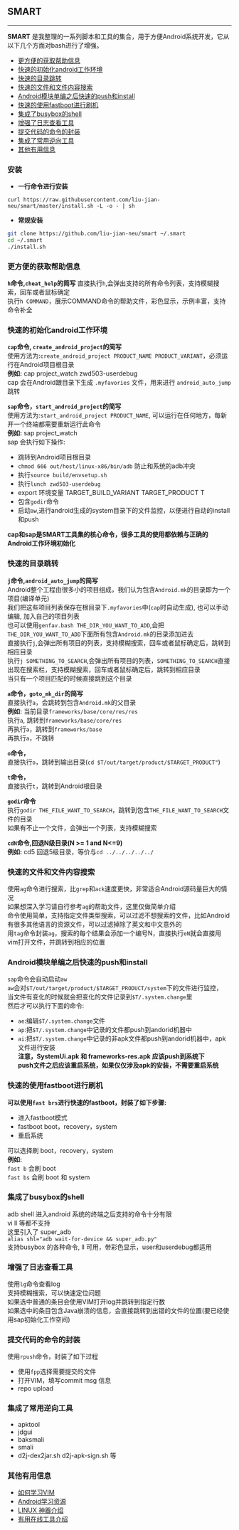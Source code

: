 ## SMART

-----

**SMART** 是我整理的一系列脚本和工具的集合，用于方便Android系统开发，它从以下几个方面对bash进行了增强。

- [更方便的获取帮助信息](#更方便的获取帮助信息)
- [快速的初始化android工作环境](#快速的初始化android工作环境)
- [快速的目录跳转](#快速的目录跳转)
- [快速的文件和文件内容搜索](#快速的文件和文件内容搜索)
- [Android模块单编之后快速的push和install](#android模块单编之后快速的push和install)
- [快速的使用fastboot进行刷机](#快速的使用fastboot进行刷机)
- [集成了busybox的shell](#集成了busybox的shell)
- [增强了日志查看工具](#增强了日志查看工具)
- [提交代码的命令的封装](#提交代码的命令的封装)
- [集成了常用逆向工具](#集成了常用逆向工具)
- [其他有用信息](#其他有用信息)


### 安装

- **一行命令进行安装**

`curl https://raw.githubusercontent.com/liu-jian-neu/smart/master/install.sh -L -o - | sh`

- **常规安装**

```bash
git clone https://github.com/liu-jian-neu/smart ~/.smart
cd ~/.smart
./install.sh
```



### 更方便的获取帮助信息
**`h`命令,`cheat_help`的简写**
直接执行`h`,会弹出支持的所有命令列表，支持模糊搜索，回车或者鼠标确定  
执行`h COMMAND`，展示COMMAND命令的帮助文件，彩色显示，示例丰富，支持命令补全  

### 快速的初始化android工作环境
**`cap`命令, `create_android_project`的简写**  
使用方法为:`create_android_project PRODUCT_NAME PRODUCT_VARIANT`，必须运行在Android项目根目录  
**例如:** cap project_watch zwd503-userdebug  
cap 会在Android跟目录下生成 `.myfavories` 文件，用来进行 `android_auto_jump` 跳转  

**`sap`命令，`start_android_project`的简写**  
使用方法为:`start_android_project PRODUCT_NAME`, 可以运行在任何地方，每新开一个终端都需要重新运行此命令  
**例如:** sap project_watch  
sap 会执行如下操作:  
- 跳转到Android项目根目录
- `chmod 666 out/host/linux-x86/bin/adb` 防止和系统的adb冲突
- 执行`source build/envsetup.sh`
- 执行`lunch zwd503-userdebug`
- export 环境变量 TARGET_BUILD_VARIANT TARGET_PRODUCT T
- 包含`godir`命令
- 启动`aw`,进行android生成的system目录下的文件监控，以便进行自动的install和push

**cap和sap是SMART工具集的核心命令，很多工具的使用都依赖与正确的Android工作环境初始化**


### 快速的目录跳转
**`j`命令,`android_auto_jump`的简写**  
Android整个工程由很多小的项目组成，我们认为包含`Android.mk`的目录即为一个项目(编译单元)  
我们把这些项目列表保存在根目录下`.myfavories`中(`cap`时自动生成), 也可以手动编辑, 加入自己的项目列表  
也可以使用`genfav.bash THE_DIR_YOU_WANT_TO_ADD`,会把`THE_DIR_YOU_WANT_TO_ADD`下面所有包含`Android.mk`的目录添加进去  
直接执行`j`,会弹出所有项目的列表，支持模糊搜索，回车或者鼠标确定后，跳转到相应目录  
执行`j SOMETHING_TO_SEARCH`,会弹出所有项目的列表，`SOMETHING_TO_SEARCH`直接出现在搜索栏，支持模糊搜索，回车或者鼠标确定后，跳转到相应目录  
当只有一个项目匹配的时候直接跳到这个目录  

**`a`命令，`goto_mk_dir`的简写**  
直接执行`a`，会跳转到包含`Android.mk`的父目录  
**例如:** 当前目录`frameworks/base/core/res/res`  
执行`a`, 跳转到`frameworks/base/core/res`  
再执行`a`，跳转到`frameworks/base`  
再执行`a`，不跳转  

**`o`命令，**  
直接执行`o`，跳转到输出目录(`cd $T/out/target/product/$TARGET_PRODUCT"`)  

**`t`命令，**  
直接执行`t`，跳转到Android根目录  

**`godir`命令**  
执行`godir THE_FILE_WANT_TO_SEARCH`，跳转到包含`THE_FILE_WANT_TO_SEARCH`文件的目录  
如果有不止一个文件，会弹出一个列表，支持模糊搜索  

**`cdN`命令,回退N级目录(N >= 1 and N<=9)**  
**例如:** cd5 回退5级目录，等价与`cd ../../../../../`  

### 快速的文件和文件内容搜索
使用`ag`命令进行搜索，比`grep`和`ack`速度更快，非常适合Android源码量巨大的情况  
如果想深入学习请自行参考`ag`的帮助文件，这里仅做简单介绍  
命令使用简单，支持指定文件类型搜索，可以过滤不想搜索的文件，比如Android有很多其他语言的资源文件，可以过滤掉除了英文和中文意外的  
用`tag`命令封装`ag`，搜索的每个结果会添加一个编号N，直接执行`eN`就会直接用vim打开文件，并跳转到相应的位置  

### Android模块单编之后快速的push和install
`sap`命令会自动启动`aw`  
`aw`会对`$T/out/target/product/$TARGET_PRODUCT/system`下的文件进行监控，  
当文件有变化的时候就会把变化的文件记录到`$T/.system.change`里  
然后才可以执行下面的命令:  
- `ae`:编辑`$T/.system.change`文件  
- `ap`:把`$T/.system.change`中记录的文件都push到andorid机器中  
- `ai`:把`$T/.system.change`中记录的非apk文件都push到andorid机器中，apk文件进行安装  
**注意，SystemUi.apk 和 frameworks-res.apk 应该push到系统下**  
**push文件之后应该重启系统，如果仅仅涉及apk的安装，不需要重启系统**   

### 快速的使用fastboot进行刷机
**可以使用`fast brs`进行快速的fastboot，封装了如下步骤:**
- 进入fastboot模式
- fastboot boot，recovery，system
- 重启系统

可以选择刷 boot，recovery，system  
**例如:**  
`fast b`  会刷 boot  
`fast bs` 会刷 boot 和 system  


### 集成了busybox的shell
adb shell 进入android 系统的终端之后支持的命令十分有限  
vi ll 等都不支持  
这里引入了 super_adb  
`alias shl="adb wait-for-device && super_adb.py"`  
支持busybox 的各种命令, ll 可用，带彩色显示，user和userdebug都适用  


### 增强了日志查看工具
使用`lg`命令查看log  
支持模糊搜索，可以快速定位问题  
如果选中普通的条目会使用VIM打开log并跳转到指定行数  
如果选中的条目包含Java崩溃的信息，会直接跳转到出错的文件的位置(要已经使用sap初始化工作空间)  

### 提交代码的命令的封装
使用`rpush`命令，封装了如下过程  
- 使用`fpp`选择需要提交的文件
- 打开VIM，填写commit msg 信息
- repo upload


### 集成了常用逆向工具
- apktool
- jdgui
- baksmali
- smali
- d2j-dex2jar.sh d2j-apk-sign.sh 等


### 其他有用信息
- [如何学习VIM](./docs/how_to_learn_vim.md)
- [Android学习资源](./docs/resource_of_android.md)
- [LINUX 神器介绍](./docs/useful_offline_tools.md)
- [有用在线工具介绍](./docs/useful_online_tools.md)
